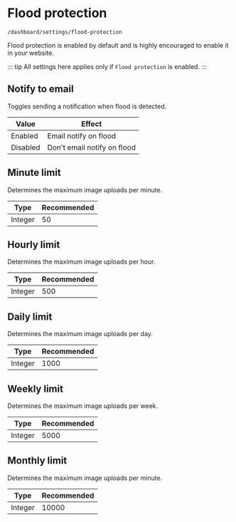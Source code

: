 # Flood protection

`/dashboard/settings/flood-protection`

Flood protection is enabled by default and is highly encouraged to enable it in your website.

::: tip
All settings here applies only if `Flood protection` is enabled.
:::

## Notify to email

Toggles sending a notification when flood is detected.

| Value    | Effect                      |
| -------- | --------------------------- |
| Enabled  | Email notify on flood       |
| Disabled | Don't email notify on flood |

## Minute limit

Determines the maximum image uploads per minute.

| Type    | Recommended |
| ------- | ----------- |
| Integer | 50          |

## Hourly limit

Determines the maximum image uploads per hour.

| Type    | Recommended |
| ------- | ----------- |
| Integer | 500         |

## Daily limit

Determines the maximum image uploads per day.

| Type    | Recommended |
| ------- | ----------- |
| Integer | 1000        |

## Weekly limit

Determines the maximum image uploads per week.

| Type    | Recommended |
| ------- | ----------- |
| Integer | 5000        |

## Monthly limit

Determines the maximum image uploads per minute.

| Type    | Recommended |
| ------- | ----------- |
| Integer | 10000       |
